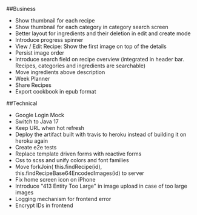 ##Business
- Show thumbnail for each recipe
- Show thumbnail for each category in category search screen
- Better layout for ingredients and their deletion in edit and create mode
- Introduce progress spinner
- View / Edit Recipe: Show the first image on top of the details 
- Persist image order
- Introduce search field on recipe overview (integrated in header bar. Recipes, categories and ingredients are searchable)
- Move ingredients above description
- Week Planner
- Share Recipes
- Export cookbook in epub format

##Technical
- Google Login Mock
- Switch to Java 17
- Keep URL when hot refresh
- Deploy the artifact built with travis to heroku instead of building it on heroku again
- Create e2e tests
- Replace template driven forms with reactive forms
- Css to scss and unify colors and font families
- Move forkJoin( this.findRecipe(id), this.findRecipeBase64EncodedImages(id) to server
- Fix home screen icon on iPhone
- Introduce "413 Entity Too Large" in image upload in case of too large images 
- Logging mechanism for frontend error
- Encrypt IDs in frontend
